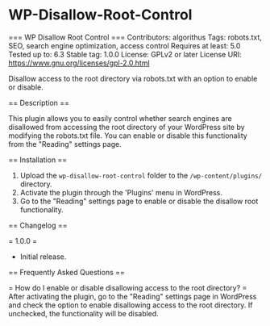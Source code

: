 # WP-Disallow-Root-Control
=== WP Disallow Root Control ===
Contributors: algorithus
Tags: robots.txt, SEO, search engine optimization, access control
Requires at least: 5.0
Tested up to: 6.3
Stable tag: 1.0.0
License: GPLv2 or later
License URI: https://www.gnu.org/licenses/gpl-2.0.html

Disallow access to the root directory via robots.txt with an option to enable or disable.

== Description ==

This plugin allows you to easily control whether search engines are disallowed from accessing the root directory of your WordPress site by modifying the robots.txt file. You can enable or disable this functionality from the "Reading" settings page.

== Installation ==

1. Upload the `wp-disallow-root-control` folder to the `/wp-content/plugins/` directory.
2. Activate the plugin through the 'Plugins' menu in WordPress.
3. Go to the "Reading" settings page to enable or disable the disallow root functionality.

== Changelog ==

= 1.0.0 =
* Initial release.

== Frequently Asked Questions ==

= How do I enable or disable disallowing access to the root directory? =
After activating the plugin, go to the "Reading" settings page in WordPress and check the option to enable disallowing access to the root directory. If unchecked, the functionality will be disabled.
